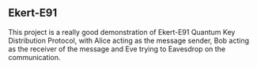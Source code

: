 ## Ekert-E91

This project is a really good demonstration of Ekert-E91 Quantum Key Distribution Protocol, with Alice acting as the message sender, Bob acting as the receiver of the message and Eve trying to Eavesdrop on the communication.
